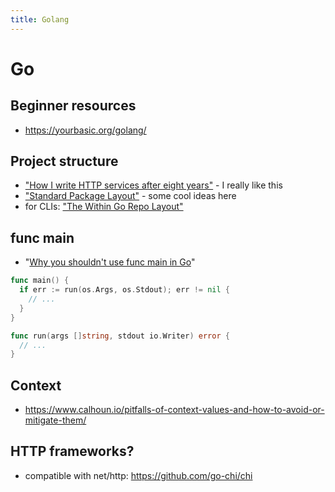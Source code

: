 ```yaml
---
title: Golang
---
```


# Go

## Beginner resources

- https://yourbasic.org/golang/

## Project structure

- ["How I write HTTP services after eight
  years"](https://pace.dev/blog/2018/05/09/how-I-write-http-services-after-eight-years.html) -
  I really like this
- ["Standard Package
  Layout"](https://medium.com/@benbjohnson/standard-package-layout-7cdbc8391fc1) -
  some cool ideas here
- for CLIs: ["The Within Go Repo Layout"](https://christine.website/blog/within-go-repo-layout-2020-09-07)

## func main

- "[Why you shouldn't use func main in Go](https://pace.dev/blog/2020/02/12/why-you-shouldnt-use-func-main-in-golang-by-mat-ryer.html)"

```go
func main() {
  if err := run(os.Args, os.Stdout); err != nil {
    // ...
  }
}

func run(args []string, stdout io.Writer) error {
  // ...
}
```

## Context

- https://www.calhoun.io/pitfalls-of-context-values-and-how-to-avoid-or-mitigate-them/

## HTTP frameworks?

- compatible with net/http: https://github.com/go-chi/chi
